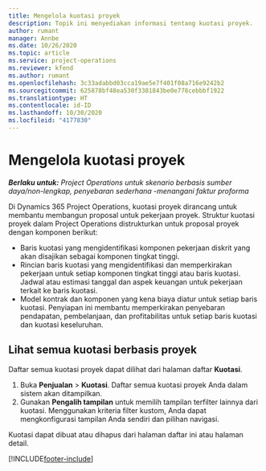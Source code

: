 ```yaml
---
title: Mengelola kuotasi proyek
description: Topik ini menyediakan informasi tentang kuotasi proyek.
author: rumant
manager: Annbe
ms.date: 10/26/2020
ms.topic: article
ms.service: project-operations
ms.reviewer: kfend
ms.author: rumant
ms.openlocfilehash: 3c33adabbd03cca19ae5e7f401f08a716e9242b2
ms.sourcegitcommit: 625878bf48ea530f3381843be0e778cebbbf1922
ms.translationtype: HT
ms.contentlocale: id-ID
ms.lasthandoff: 10/30/2020
ms.locfileid: "4177830"
---
```

# <a name="manage-project-quotes"></a>Mengelola kuotasi proyek

_**Berlaku untuk:** Project Operations untuk skenario berbasis sumber daya/non-lengkap, penyebaran sederhana -menangani faktur proforma_

Di Dynamics 365 Project Operations, kuotasi proyek dirancang untuk membantu membangun proposal untuk pekerjaan proyek. Struktur kuotasi proyek dalam Project Operations distrukturkan untuk proposal proyek dengan komponen berikut:

  - Baris kuotasi yang mengidentifikasi komponen pekerjaan diskrit yang akan disajikan sebagai komponen tingkat tinggi.
  - Rincian baris kuotasi yang mengidentifikasi dan memperkirakan pekerjaan untuk setiap komponen tingkat tinggi atau baris kuotasi. Jadwal atau estimasi tanggal dan aspek keuangan untuk pekerjaan terkait ke baris kuotasi.
  - Model kontrak dan komponen yang kena biaya diatur untuk setiap baris kuotasi. Penyiapan ini membantu memperkirakan penyebaran pendapatan, pembelanjaan, dan profitabilitas untuk setiap baris kuotasi dan kuotasi keseluruhan.

## <a name="view-all-project-based-quotes"></a>Lihat semua kuotasi berbasis proyek

Daftar semua kuotasi proyek dapat dilihat dari halaman daftar **Kuotasi**. 

1. Buka **Penjualan** > **Kuotasi**. Daftar semua kuotasi proyek Anda dalam sistem akan ditampilkan. 
2. Gunakan **Pengalih tampilan** untuk memilih tampilan terfilter lainnya dari kuotasi. Menggunakan kriteria filter kustom, Anda dapat mengkonfigurasi tampilan Anda sendiri dan pilihan navigasi.

Kuotasi dapat dibuat atau dihapus dari halaman daftar ini atau halaman detail.


[!INCLUDE[footer-include](../../includes/footer-banner.md)]